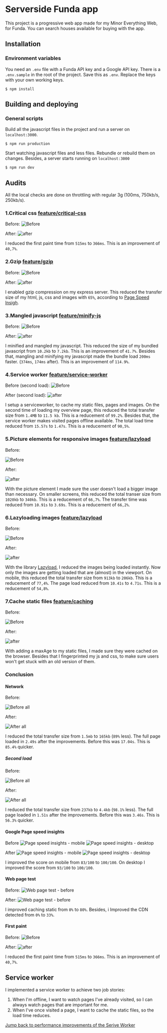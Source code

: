 # Serverside Funda app

This project is a progressive web app made for my Minor Everything Web, for Funda. You can search houses available for buying with the app.

## Installation

### Environment variables
You need an ```.env``` file with a Funda API key and a Google API key. There is a ```.env.sample``` in the root of the project. Save this as ```.env```. Replace the keys with your own working keys.


```
$ npm install
```

## Building and deploying

### General scripts
Build all the javascript files in the project and run a server on ```localhost:3000```.
```
$ npm run production
```

Start watching javascript files and less files. Rebundle or rebuild them on changes. Besides, a server starts running on ```localhost:3000```
```
$ npm run dev
```

## Audits
All the local checks are done on throttling with regular 3g (100ms, 750kb/s, 250kb/s).

### 1.Critical css [feature/critical-css](https://github.com/Frankwarnaar/minor-perfomance-matters-funda/tree/feature/critical-css)
Before:
![Before](https://raw.githubusercontent.com/Frankwarnaar/minor-perfomance-matters-funda/master/improvements/critical_css/before.png)

After:
![after](https://raw.githubusercontent.com/Frankwarnaar/minor-perfomance-matters-funda/master/improvements/critical_css/after.png)

I reduced the first paint time from ```515ms``` to ```366ms```. This is an improvement of ```40,7%```.

### 2.Gzip [feature/gzip](https://github.com/Frankwarnaar/minor-perfomance-matters-funda/tree/feature/gzip)
Before:
![Before](https://raw.githubusercontent.com/Frankwarnaar/minor-perfomance-matters-funda/master/improvements/esmangle/before.png)

After:
![after](https://raw.githubusercontent.com/Frankwarnaar/minor-perfomance-matters-funda/master/improvements/esmangle/after.png)

I enabled gzip compression on my express server. This reduced the transfer size of my html, js, css and images with ```65%```, according to [Page Speed Insigh](https://developers.google.com/speed/pagespeed/insights/).

### 3.Mangled javascript [feature/minify-js](https://github.com/Frankwarnaar/minor-perfomance-matters-funda/tree/feature/minify-js)
Before:
![Before](https://raw.githubusercontent.com/Frankwarnaar/minor-perfomance-matters-funda/master/improvements/esmangle/before.png)

After:
![after](https://raw.githubusercontent.com/Frankwarnaar/minor-perfomance-matters-funda/master/improvements/esmangle/after.png)

I minified and mangled my javascript. This reduced the size of my bundled javascript from ```10.2kb``` to ```7.2kb```. This is an improvement of ```41.7%```. Besides that, mangling and minifying my javascript made the bundle load ```200ms``` faster. (```374ms```, ```174ms``` after). This is an improvement of ```114.9%```.

### 4.Service worker [feature/service-worker](https://github.com/Frankwarnaar/minor-perfomance-matters-funda/tree/feature/service-worker)
Before (second load):
![Before](https://raw.githubusercontent.com/Frankwarnaar/minor-perfomance-matters-funda/master/improvements/sw/before.png)

After (second load):
![after](https://raw.githubusercontent.com/Frankwarnaar/minor-perfomance-matters-funda/master/improvements/sw/after.png)

I setup a serviceworker, to cache my static files, pages and images. On the second time of loading my overview page, this reduced the total transfer size from ```1.4MB``` to ```11.5 kb```. This is a reducement of ```99.2%```. Besides that, the service worker makes visited pages offline available. The total load time reduced from ```15.57s``` to ```1.47s```. This is a reducement of ```90,5%```.

### 5.Picture elements for responsive images [feature/lazyload](https://github.com/Frankwarnaar/minor-perfomance-matters-funda/tree/feature/lazyload)
Before:

![Before](https://raw.githubusercontent.com/Frankwarnaar/minor-perfomance-matters-funda/master/improvements/picture/before.png)

After:

![after](https://raw.githubusercontent.com/Frankwarnaar/minor-perfomance-matters-funda/master/improvements/picture/after.png)

With the picture element I made sure the user doesn't load a bigger image than necessary. On smaller screens, this reduced the total transer size from ```1020kb``` to ```340kb```. This is a reducement of ```66,7%```. The transfer time was reduced from ```10.91s``` to ```3.69s```. This is a reducement of ```66,2%```. 

### 6.Lazyloading images [feature/lazyload](https://github.com/Frankwarnaar/minor-perfomance-matters-funda/tree/feature/lazyload)
Before:

![Before](https://raw.githubusercontent.com/Frankwarnaar/minor-perfomance-matters-funda/master/improvements/lazyload/before.png)

After:

![after](https://raw.githubusercontent.com/Frankwarnaar/minor-perfomance-matters-funda/master/improvements/lazyload/after.png)

With the library [Lazyload](http://verlok.github.io/lazyload/), I reduced the images being loaded instantly. Now only the images are getting loaded that are (almost) in the viewport. On mobile, this reduced the total transfer size from ```913kb``` to ```206kb```. This is a reducement of `77,4%`. The page load reduced from ```10.41s``` to `4.71s`. This is a reducement of `54,8%`.

### 7.Cache static files [feature/caching](https://github.com/Frankwarnaar/minor-perfomance-matters-funda/tree/feature/caching)
Before:

![Before](https://raw.githubusercontent.com/Frankwarnaar/minor-perfomance-matters-funda/master/improvements/caching/before.png)

After:

![after](https://raw.githubusercontent.com/Frankwarnaar/minor-perfomance-matters-funda/master/improvements/caching/after.png)

With adding a maxAge to my static files, I made sure they were cached on the browser. Besides that I fingerprinted my js and css, to make sure users won't get stuck with an old version of them.

### Conclusion
#### Network
Before:

![Before all](https://raw.githubusercontent.com/Frankwarnaar/minor-perfomance-matters-funda/master/improvements/before_all.png)

After:

![After all](https://raw.githubusercontent.com/Frankwarnaar/minor-perfomance-matters-funda/master/improvements/after_all.png)

I reduced the total transfer size from `1.5mb` to `165kb` (`89%` less). The full page loaded in `2.49s` after the improvements. Before this was `17.04s`. This is `85.4%` quicker.

##### Second load

Before:

![Before all](https://raw.githubusercontent.com/Frankwarnaar/minor-perfomance-matters-funda/master/improvements/before_2nd-load.png)

After:

![After all](https://raw.githubusercontent.com/Frankwarnaar/minor-perfomance-matters-funda/master/improvements/after_2nd_load.png)

I reduced the total transfer size from `237kb` to `4.4kb` (`98.1%` less). The full page loaded in `1.51s` after the improvements. Before this was `3.46s`. This is `56.3%` quicker.

#### Google Page speed insights
Before
![Page speed insights - mobile](https://raw.githubusercontent.com/Frankwarnaar/minor-perfomance-matters-funda/master/improvements/before_psi_mob.png)
![Page speed insights - desktop](https://raw.githubusercontent.com/Frankwarnaar/minor-perfomance-matters-funda/master/improvements/before_psi_desk.png)

After
![Page speed insights - mobile](https://raw.githubusercontent.com/Frankwarnaar/minor-perfomance-matters-funda/master/improvements/after_psi_mob.png)
![Page speed insights - desktop](https://raw.githubusercontent.com/Frankwarnaar/minor-perfomance-matters-funda/master/improvements/after_psi_desk.png)

I improved the score on mobile from `83/100` to `100/100`. On desktop I improved the score from `93/100` to `100/100`.

#### Web page test
Before:
![Web page test - before](https://raw.githubusercontent.com/Frankwarnaar/minor-perfomance-matters-funda/master/improvements/before_wpt.png)

After:
![Web page test - before](https://raw.githubusercontent.com/Frankwarnaar/minor-perfomance-matters-funda/master/improvements/before_wpt.png)

I improved caching static from `0%` to `80%`. Besides, i Improved the CDN detected from `0%` to `33%`.

#### First paint
Before:
![Before](https://raw.githubusercontent.com/Frankwarnaar/minor-perfomance-matters-funda/master/improvements/critical_css/before.png)

After:
![after](https://raw.githubusercontent.com/Frankwarnaar/minor-perfomance-matters-funda/master/improvements/critical_css/after.png)

I reduced the first paint time from ```515ms``` to ```366ms```. This is an improvement of ```40,7%```.

## Service worker
I implemented a service worker to achieve two job stories:
1. When I'm offline, I want to watch pages I've already visited, so I can always watch pages that are important for me.
2. When I've once visited a page, I want to cache the static files, so the load time reduces.

[Jump back to performance improvements of the Serive Worker](https://github.com/Frankwarnaar/minor-perfomance-matters-funda#4service-worker-featureservice-worker)
